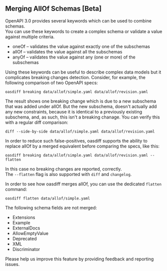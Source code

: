 ## Merging AllOf Schemas [Beta]
OpenAPI 3.0 provides several keywords which can be used to combine schemas.  
You can use these keywords to create a complex schema or validate a value against multiple criteria.  
- oneOf – validates the value against exactly one of the subschemas
- allOf – validates the value against all the subschemas
- anyOf – validates the value against any (one or more) of the subschemas

Using these keywords can be useful to describe complex data models but it complicates breaking changes detection.
Consider, for example, the following comparison of two OpenAPI specs:
```
oasdiff breaking data/allof/simple.yaml data/allof/revision.yaml 
```

The result shows one breaking change which is due to a new subschema that was added under allOf. But the new subschema, doesn't actually add any new constraints, because it is identical to a previously existing subschema, and, as such, this isn't a breaking chanage.
You can verify this with a regular diff comparison:
```
diff --side-by-side data/allof/simple.yaml data/allof/revision.yaml
```

In order to reduce such false-positives, oasdiff supports the ability to replace allOf by a merged equivalent before comparing the specs, like this:

```
oasdiff breaking data/allof/simple.yaml data/allof/revision.yaml --flatten
```
In this case no breaking changes are reported, correctly.  
The `--flatten` flag is also supported with `diff` and `changelog`.

In order to see how oasdiff merges allOf, you can use the dedicated `flatten` command:
```
oasdiff flatten data/allof/simple.yaml
```

The following schema fields are not merged:
- Extensions
- Example
- ExternalDocs
- AllowEmptyValue
- Deprecated
- XML
- Discriminator

Please help us improve this feature by providing feedback and reporting issues.
